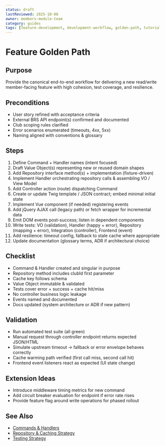 ```yaml
---
status: draft
lastReviewed: 2025-10-08
owner: members-module-team
category: guides
tags: [feature-development, development-workflow, golden-path, tutorial]
---
```


# Feature Golden Path

## Purpose
Provide the canonical end-to-end workflow for delivering a new read/write member-facing feature with high cohesion, test coverage, and resilience.

## Preconditions
- User story refined with acceptance criteria
- External BRS API endpoint(s) confirmed and documented
- Club scoping rules clarified
- Error scenarios enumerated (timeouts, 4xx, 5xx)
- Naming aligned with conventions & glossary

## Steps
1. Define Command + Handler names (intent focused)
2. Draft Value Object(s) representing new or reused domain shapes
3. Add Repository interface method(s) + implementation (fixture-driven)
4. Implement Handler orchestrating repository calls & assembling VO / View Model
5. Add Controller action (route) dispatching Command
6. Create or update Twig template / JSON contract; embed minimal initial state
7. Implement Vue component (if needed) registering events
8. Add jQuery AJAX call (legacy path) or fetch wrapper for incremental data
9. Emit DOM events post-success; listen in dependent components
10. Write tests: VO (validation), Handler (happy + error), Repository (mapping + error), Integration (controller), Frontend (event)
11. Add resilience: timeout config, fallback to stale cache where appropriate
12. Update documentation (glossary terms, ADR if architectural choice)

## Checklist
- Command & Handler created and singular in purpose
- Repository method includes clubId first parameter
- Cache key follows schema
- Value Object immutable & validated
- Tests cover error + success + cache hit/miss
- No controller business logic leakage
- Events named and documented
- Docs updated (system architecture or ADR if new pattern)

## Validation
- Run automated test suite (all green)
- Manual request through controller endpoint returns expected JSON/HTML
- Simulate upstream timeout → fallback or error envelope behaves correctly
- Cache warming path verified (first call miss, second call hit)
- Frontend event listeners react as expected (UI state change)

## Extension Ideas
- Introduce middleware timing metrics for new command
- Add circuit breaker evaluation for endpoint if error rate rises
- Provide feature flag around write operations for phased rollout

## See Also
- [Commands & Handlers](../patterns/commands-and-handlers.md)
- [Repository & Caching Strategy](../patterns/repository-and-caching-strategy.md)
- [Testing Strategy](../quality/testing-strategy.md)
